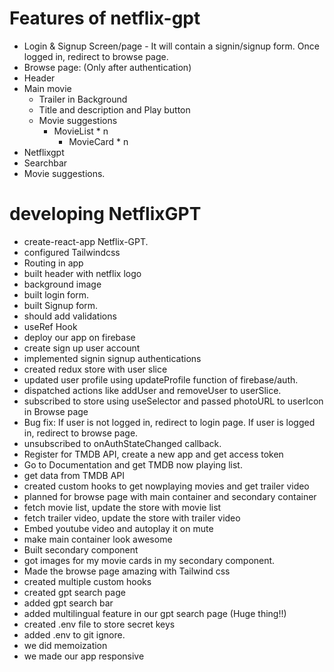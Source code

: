 # Features of netflix-gpt
- Login & Signup Screen/page - It will contain a signin/signup form. Once logged in, redirect to browse page.
- Browse page: (Only after authentication)
 - Header
 - Main movie
    - Trailer in Background
    - Title and description and Play button
    - Movie suggestions
        - MovieList * n
           - MovieCard * n
- Netflixgpt
 - Searchbar
 - Movie suggestions.


 # developing NetflixGPT
 - create-react-app Netflix-GPT.
 - configured Tailwindcss
 - Routing in app
 - built header with netflix logo
 - background image
 - built login form.
 - built Signup form.
 - should add validations
 - useRef Hook
 - deploy our app on firebase
 - create sign up user account
 - implemented signin signup authentications
 - created redux store with user slice
 - updated user profile using updateProfile function of firebase/auth.
 - dispatched actions like addUser and removeUser to userSlice.
 - subscribed to store using useSelector and passed photoURL to userIcon in Browse page
 - Bug fix: If user is not logged in, redirect to login page. If user is logged in, redirect to browse page.
 - unsubscribed to onAuthStateChanged callback.
 - Register for TMDB API, create a new app and get access token
 - Go to Documentation and get TMDB now playing list.
 - get data from TMDB API
 - created custom hooks to get nowplaying movies and get trailer video
 - planned for browse page with main container and secondary container
 - fetch movie list, update the store with movie list
 - fetch trailer video, update the store with trailer video
 - Embed youtube video and autoplay it on mute
 - make main container look awesome
 - Built secondary component
 - got images for my movie cards in my secondary component.
 - Made the browse page amazing with Tailwind css
 - created multiple custom hooks
 - created gpt search page
 - added gpt search bar
 - added multilingual feature in our gpt search page (Huge thing!!)
 - created .env file to store secret keys
 - added .env to git ignore.
 - we did memoization
 - we made our app responsive
